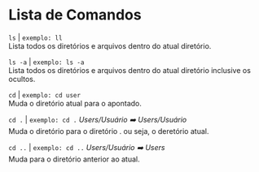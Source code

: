 # Lista de Comandos


```ls``` | ``` exemplo: ll ```  
Lista todos os diretórios e arquivos dentro do atual diretório.  

```ls -a``` | ``` exemplo: ls -a ```  
Lista todos os diretórios e arquivos dentro do atual diretório inclusive os ocultos.  

``` cd ``` | ``` exemplo: cd user ```  
Muda o diretório atual para o apontado.  

``` cd . ``` | ``` exemplo: cd . ``` *Users/Usuário :arrow_right: Users/Usuário*  
Muda o diretório para o diretório . ou seja, o deretório atual.  

``` cd .. ``` | ``` exemplo: cd .. ``` *Users/Usuário :arrow_right: Users*    
Muda para o diretório anterior ao atual.  

